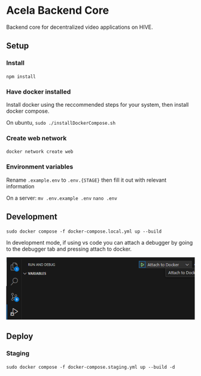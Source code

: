 # Acela Backend Core

Backend core for decentralized video applications on HIVE. 

## Setup

### Install
`npm install`

### Have docker installed

Install docker using the reccommended steps for your system, then install docker compose.

On ubuntu, `sudo ./installDockerCompose.sh`

### Create web network

`docker network create web`

### Environment variables

Rename `.example.env` to `.env.{STAGE}` then fill it out with relevant information

On a server:
`mv .env.example .env`
`nano .env`

## Development
`sudo docker compose -f docker-compose.local.yml up --build`

In development mode, if using vs code you can attach a debugger by going to the debugger tab and pressing attach to docker.

![alt text](docs/debugging.png)

## Deploy
### Staging
`sudo docker compose -f docker-compose.staging.yml up --build -d`
